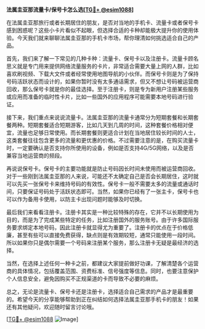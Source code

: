 **法属圭亚那流量卡/保号卡怎么选[[TG💪+ @esim1088](https://t.me/s/esim1088)]**

在法属圭亚那旅行或者长期居住的朋友，是否对当地的手机卡、流量卡或者保号卡感到困惑呢？这些小卡片看似不起眼，但选择合适的卡种却能极大提升你的使用体验。今天我们就来聊聊法属圭亚那的手机卡市场，帮你理清如何挑选适合自己的产品。

首先，我们来了解一下常见的几种卡种：流量卡、保号卡以及注册卡。流量卡顾名思义就是专门用来提供网络流量服务的卡片，非常适合需要大量上网的人群，比如喜欢刷视频、下载大文件或者经常使用地图导航的小伙伴。而保号卡则是为了保持号码活跃状态而设计的，如果你暂时没有太多通话需求，但又不想让号码被运营商回收，那么保号卡就是你的最佳选择。至于注册卡，则是专为新用户注册某些服务或应用而准备的临时性卡片，比如一些国外的应用程序可能需要本地号码进行验证。

接下来，我们重点来说说流量卡。法属圭亚那的流量卡通常分为短期套餐和长期套餐两种。短期套餐适合短期游客，比如几天到几周的时间，这种套餐价格相对便宜，流量也足够日常使用。而长期套餐则更适合计划在当地居住较长时间的人士，这类套餐往往包含更多的流量和更优惠的价格。不过需要注意的是，在购买流量卡时，一定要确认是否支持你所使用的设备，例如是否支持4G/5G网络，以及是否兼容当地运营商的频段。

再说说保号卡。保号卡的主要功能就是防止号码因长时间未使用而被运营商回收。对于一些刚到法属圭亚那的人来说，可能还不太确定自己是否会长期居住，这时就可以先买一张保号卡来维持号码的有效性。保号卡一般不需要太多的流量或通话时间，只要保证号码处于活跃状态即可。当然，如果你已经有了一张主卡，保号卡也可以作为备用卡使用，以防主卡出现问题时能够及时切换。

最后我们来看看注册卡。注册卡其实是一种比较特殊的存在，它并不以长期使用为目的，而是为了完成某些特定的任务，比如注册国外的服务账号。由于许多国际服务要求绑定本地号码，因此注册卡就显得尤为重要了。注册卡的优点在于价格低廉，甚至有些可以直接免费获得，缺点则是有效期较短，通常只能使用一段时间。所以如果你只是偶尔需要一个号码来注册某个服务，那么注册卡无疑是最经济的选择。

当然，在选择上述任何一种卡之前，都建议大家提前做好功课，了解清楚各个运营商的具体情况，包括覆盖范围、资费标准、信号强度等信息。同时，也要注意保护个人信息安全，避免因购买不正规渠道的卡而导致不必要的麻烦。

总之，无论是流量卡、保号卡还是注册卡，选择适合自己需求的产品才是最重要的。希望今天的分享能够帮助到正在纠结如何选择法属圭亚那手机卡的朋友！如果还有其他疑问，欢迎随时留言讨论哦。

[[TG💪+ @esim1088](https://t.me/s/esim1088) ![Image](https://i.postimg.cc/4NQfJmqS/Snipaste-2025-05-13-00-14-12.png)]